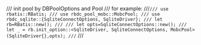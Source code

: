 /// init pool by DBPoolOptions and Pool
/// for example:
///```
/// use rbatis::RBatis;
/// use rbdc_pool_mobc::MobcPool;
/// use rbdc_sqlite::{SqliteConnectOptions, SqliteDriver};
/// let rb=RBatis::new();
///
/// let opts=SqliteConnectOptions::new();
/// let _ = rb.init_option::<SqliteDriver, SqliteConnectOptions, MobcPool>(SqliteDriver{},opts);
/// ```
///